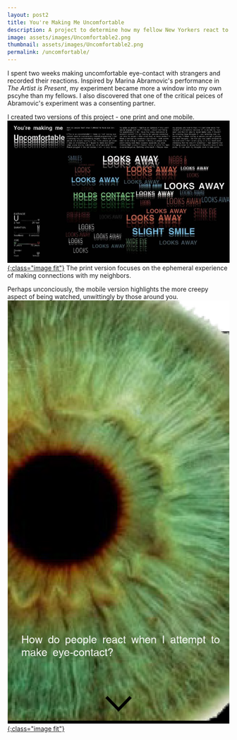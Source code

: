 ```yaml
---
layout: post2
title: You're Making Me Uncomfortable
description: A project to determine how my fellow New Yorkers react to prlonged, unasked for, eye-contact.
image: assets/images/Uncomfortable2.png
thumbnail: assets/images/Uncomfortable2.png
permalink: /uncomfortable/
---
```


I spent two weeks making uncomfortable eye-contact with strangers and recorded their reactions. 
Inspired by Marina Abramovic's performance in *The Artist is Present*, my experiment became more a window into my own pscyhe than my fellows.
I also discovered that one of the critical peices of Abramovic's experiment was a consenting partner. 

I created two versions of this project - one print and one mobile.
[![Print Version](/assets/images/uncomfortable3.jpg){:class="image fit"}](/assets/images/me.jpg)
The print version focuses on the ephemeral experience of making connections with my neighbors.

Perhaps unconciously, the mobile version highlights the more creepy aspect of being watched, unwittingly by those around you.
[![Mobile Version](/assets/images/Uncomfortable2.png){:class="image fit"}](/assets/images/Uncomfortable.png)

